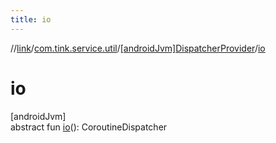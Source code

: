 ```yaml
---
title: io
---
```

//[link](../../../index.html)/[com.tink.service.util](../index.html)/[[androidJvm]DispatcherProvider](index.html)/[io](io.html)



# io



[androidJvm]\
abstract fun [io](io.html)(): CoroutineDispatcher




